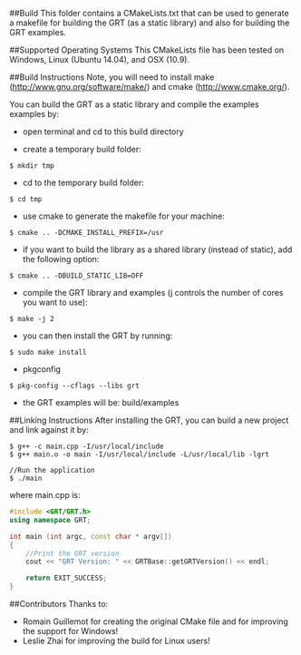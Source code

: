 ##Build
This folder contains a CMakeLists.txt that can be used to generate a makefile for building the GRT (as a static library) and also for building the GRT examples.

##Supported Operating Systems
This CMakeLists file has been tested on Windows, Linux (Ubuntu 14.04), and OSX (10.9).

##Build Instructions
Note, you will need to install make (http://www.gnu.org/software/make/) and cmake (http://www.cmake.org/). 

You can build the GRT as a static library and compile the examples examples by:

- open terminal and cd to this build directory

- create a temporary build folder: 

```
$ mkdir tmp
```
	
- cd to the temporary build folder:

```
$ cd tmp
```
	
- use cmake to generate the makefile for your machine:

```
$ cmake .. -DCMAKE_INSTALL_PREFIX=/usr
```
	
- if you want to build the library as a shared library (instead of static), add the following option:

```
$ cmake .. -DBUILD_STATIC_LIB=OFF
```

- compile the GRT library and examples (j controls the number of cores you want to use):

```
$ make -j 2
```
	
- you can then install the GRT by running:

```
$ sudo make install
```

- pkgconfig

```
$ pkg-config --cflags --libs grt
```
	
- the GRT examples will be: build/examples 

##Linking Instructions
After installing the GRT, you can build a new project and link against it by:

```
$ g++ -c main.cpp -I/usr/local/include
$ g++ main.o -o main -I/usr/local/include -L/usr/local/lib -lgrt
	
//Run the application
$ ./main
```

where main.cpp is:

```C++
#include <GRT/GRT.h>
using namespace GRT;

int main (int argc, const char * argv[])
{
    //Print the GRT version
    cout << "GRT Version: " << GRTBase::getGRTVersion() << endl;

    return EXIT_SUCCESS;
}
```



##Contributors
Thanks to:

- Romain Guillemot for creating the original CMake file and for improving the support for Windows!
- Leslie Zhai for improving the build for Linux users!
